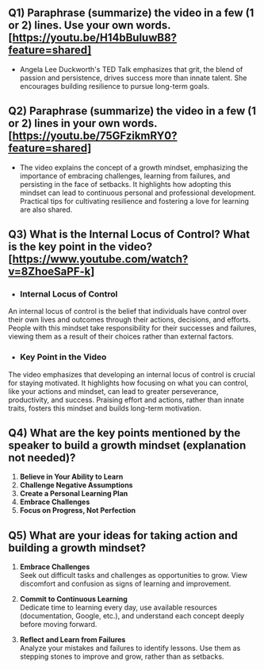 ## Q1) Paraphrase (summarize) the video in a few (1 or 2) lines. Use your own words. [https://youtu.be/H14bBuluwB8?feature=shared]
  - Angela Lee Duckworth's TED Talk emphasizes that grit, the blend of passion and persistence, drives success more than innate talent. She encourages building resilience to pursue long-term goals.

## Q2) Paraphrase (summarize) the video in a few (1 or 2) lines in your own words. [https://youtu.be/75GFzikmRY0?feature=shared]
  - The video explains the concept of a growth mindset, emphasizing the importance of embracing challenges, learning from failures, and persisting in the face of setbacks. It highlights how adopting this mindset can lead to continuous personal and professional development. Practical tips for cultivating resilience and fostering a love for learning are also shared.

## Q3) What is the Internal Locus of Control? What is the key point in the video? [https://www.youtube.com/watch?v=8ZhoeSaPF-k]
  - ### **Internal Locus of Control**  
An internal locus of control is the belief that individuals have control over their own lives and outcomes through their actions, decisions, and efforts. People with this mindset take responsibility for their successes and failures, viewing them as a result of their choices rather than external factors.

  - ### **Key Point in the Video**  
The video emphasizes that developing an internal locus of control is crucial for staying motivated. It highlights how focusing on what you can control, like your actions and mindset, can lead to greater perseverance, productivity, and success. Praising effort and actions, rather than innate traits, fosters this mindset and builds long-term motivation.
## Q4) What are the key points mentioned by the speaker to build a growth mindset (explanation not needed)?
1. **Believe in Your Ability to Learn**
2. **Challenge Negative Assumptions**
3. **Create a Personal Learning Plan**
4. **Embrace Challenges**
5. **Focus on Progress, Not Perfection**
## Q5) What are your ideas for taking action and building a growth mindset?
1. **Embrace Challenges**  
   Seek out difficult tasks and challenges as opportunities to grow. View discomfort and confusion as signs of learning and improvement.

2. **Commit to Continuous Learning**  
   Dedicate time to learning every day, use available resources (documentation, Google, etc.), and understand each concept deeply before moving forward.

3. **Reflect and Learn from Failures**  
   Analyze your mistakes and failures to identify lessons. Use them as stepping stones to improve and grow, rather than as setbacks.




